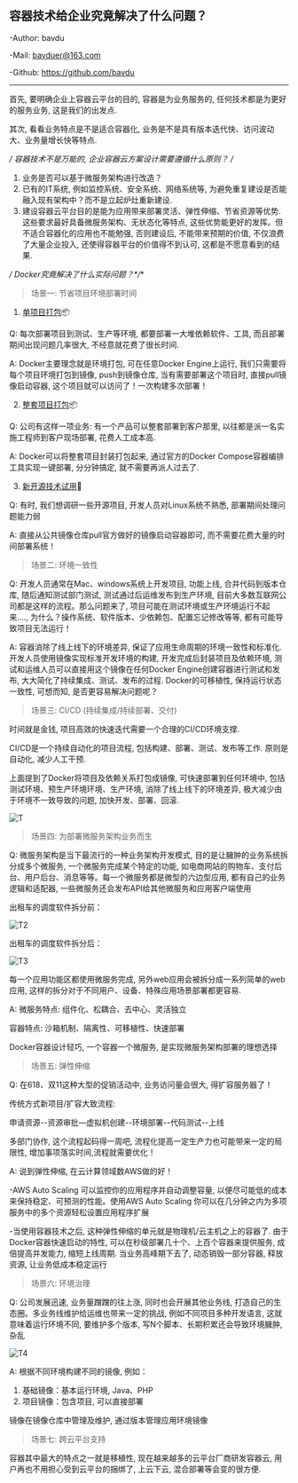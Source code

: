 ## 容器技术给企业究竟解决了什么问题？

-Author: bavdu

-Mail: bavduer@163.com

-Github: https://github.com/bavdu

---

首先, 要明确企业上容器云平台的目的, 容器是为业务服务的, 任何技术都是为更好的服务业务, 这是我们的出发点.

其次, 看看业务特点是不是适合容器化, 业务是不是具有版本迭代快、访问波动大、业务量增长快等特点.



**/* 容器技术不是万能的, 企业容器云方案设计需要遵循什么原则？ */**

1. 业务是否可以基于微服务架构进行改造？
2. 已有的IT系统, 例如监控系统、安全系统、网络系统等, 为避免重复建设是否能融入现有架构中？而不是立起炉灶重新建设.
3. 建设容器云平台目的是能为应用带来部署灵活、弹性伸缩、节省资源等优势. 这些要求最好具备微服务架构、无状态化等特点, 这些优势能更好的发挥。但不适合容器化的应用也不能勉强, 否则建设后, 不能带来预期的价值, 不仅浪费了大量企业投入, 还使得容器平台的价值得不到认可, 这都是不愿意看到的结果.



**/* Docker究竟解决了什么实际问题？*/**

> 场景一: 节省项目环境部署时间

1. <u>单项目打包</u>📦

Q: 每次部署项目到测试、生产等环境, 都要部署一大堆依赖软件、工具, 而且部署期间出现问题几率很大, 不经意就花费了很长时间.

A: Docker主要理念就是环境打包, 可在任意Docker Engine上运行, 我们只需要将每个项目环境打包到镜像, push到镜像仓库, 当有需要部署这个项目时, 直接pull镜像启动容器, 这个项目就可以访问了！一次构建多次部署！

2. <u>整套项目打包</u>📦

Q: 公司有这样一项业务: 有一个产品可以整套部署到客户那里, 以往都是派一名实施工程师到客户现场部署, 花费人工成本高.

A: Docker可以将整套项目封装打包起来, 通过官方的Docker Compose容器编排工具实现一键部署, 分分钟搞定, 就不需要再派人过去了.

3. <u>新开源技术试用</u>🔧

Q: 有时, 我们想调研一些开源项目, 开发人员对Linux系统不熟悉, 部署期间处理问题能力弱

A: 直接从公共镜像仓库pull官方做好的镜像启动容器即可, 而不需要花费大量的时间部署系统！



> 场景二:  环境一致性

Q: 开发人员通常在Mac、windows系统上开发项目, 功能上线, 合并代码到版本仓库, 随后通知测试部门测试, 测试通过后运维发布到生产环境, 目前大多数互联网公司都是这样的流程。那么问题来了, 项目可能在测试环境或生产环境运行不起来...., 为什么？操作系统、软件版本、少依赖包、配置忘记修改等等, 都有可能导致项目无法运行！

A: 容器消除了线上线下的环境差异, 保证了应用生命周期的环境一致性和标准化. 开发人员使用镜像实现标准开发环境的构建, 开发完成后封装项目及依赖环境, 测试和运维人员可以直接用这个镜像在任何Docker Engine创建容器进行测试和发布, 大大简化了持续集成、测试、发布的过程. Docker的可移植性, 保持运行状态一致性, 可想而知, 是否更容易解决问题呢？



> 场景三:  CI/CD (持续集成/持续部署、交付)

时间就是金钱, 项目高效的快速迭代需要一个合理的CI/CD环境支撑.

CI/CD是一个持续自动化的项目流程, 包括构建、部署、测试、发布等工作. 原则是自动化, 减少人工干预.

上面提到了Docker将项目及依赖关系打包成镜像, 可快速部署到任何环境中, 包括测试环境、预生产环境环境、生产环境, 消除了线上线下的环境差异, 极大减少由于环境不一致导致的问题, 加快开发、部署、回滚.

![T](T/Screenshot_20181010_102344.jpg)

> 场景四:  为部署微服务架构业务而生

Q: 微服务架构是当下最流行的一种业务架构开发模式, 目的是让臃肿的业务系统拆分成多个微服务, 一个微服务完成某个特定的功能, 如电商网站的购物车、支付后台、用户后台、消息等等。每一个微服务都是微型的六边型应用, 都有自己的业务逻辑和适配器, 一些微服务还会发布API给其他微服务和应用客户端使用

出租车的调度软件拆分前：

![T2](T/Screenshot_20181010_110303.jpg)

出租车的调度软件拆分后：

![T3](T/Screenshot_20181010_110317.jpg)

每一个应用功能区都使用微服务完成, 另外web应用会被拆分成一系列简单的web应用, 这样的拆分对于不同用户、设备、特殊应用场景部署都更容易.

A: 微服务特点: 组件化、松耦合、去中心、灵活独立

容器特点: 沙箱机制、隔离性、可移植性、快速部署

Docker容器设计轻巧, 一个容器一个微服务, 是实现微服务架构部署的理想选择



> 场景五:  弹性伸缩

Q: 在618、双11这种大型的促销活动中, 业务访问量会很大, 得扩容服务器了！

传统方式新项目/扩容大致流程:

申请资源--资源审批—虚拟机创建--环境部署--代码测试--上线

多部门协作, 这个流程起码得一周吧, 流程化提高一定生产力也可能带来一定的局限性, 增加事项落实时间,流程就需要优化！

A: 说到弹性伸缩, 在云计算领域数AWS做的好！

-AWS Auto Scaling 可以监控你的应用程序并自动调整容量, 以便尽可能低的成本来保持稳定、可预测的性能。使用AWS Auto Scaling 你可以在几分钟之内为多项服务中的多个资源轻松设置应用程序扩展

-当使用容器技术之后, 这种弹性伸缩的单元就是物理机/云主机之上的容器了. 由于Docker容器快速启动的特性, 可以在秒级部署几十个、上百个容器来提供服务, 成倍提高并发能力, 缩短上线周期. 当业务高峰期下去了, 动态销毁一部分容器, 释放资源, 让业务低成本稳定运行



> 场景六:  环境治理

Q: 公司发展迅速, 业务量蹭蹭的往上涨, 同时也会开展其他业务线, 打造自己的生态圈。多业务线维护给运维也带来一定的挑战, 例如不同项目多种开发语言, 这就意味着运行环境不同, 要维护多个版本, 写N个脚本、长期积累还会导致环境臃肿, 杂乱

![T4](T/Screenshot_20181010_112607.jpg)

A: 根据不同环境构建不同的镜像, 例如：

1. 基础镜像：基本运行环境, Java、PHP
2. 项目镜像：包含项目, 可以直接部署

镜像在镜像仓库中管理及维护, 通过版本管理应用环境镜像



> 场景七:  跨云平台支持

容器其中最大的特点之一就是移植性, 现在越来越多的云平台厂商研发容器云, 用户再也不用担心受到云平台的捆绑了, 上云下云, 混合部署等会变的很方便.